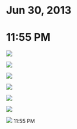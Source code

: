 # Jun 30, 2013

# 11:55 PM
![](attachments/-v5KlMO5VyKx3XIYU718trh.jpg)

![](attachments/-sU03ZKxwIohazoDlLj-i6t.jpg)

![](attachments/-lL7XHyzjZyGum-2khZSOoX.jpg)

![](attachments/--RP8iYbfU1yfZulEXsl1e-.jpg)

![](attachments/-vNqOota5ANffmjbORpKqbw.jpg)

![](attachments/-1C6Orgk94OJ-SnIBQ1F-d1.jpg)

![](attachments/-RG1aYk-f2-n4lyN9ewJLOx.jpg)
11:55 PM
